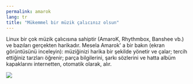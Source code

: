 ```yaml
---
permalink: amarok
lang: tr
title: "Mükemmel bir müzik çalıcınız olsun"
---
```


Linux bir çok müzik çalıcısına sahiptir (AmaroK, Rhythmbox, Banshee vb.) ve bazıları gerçekten harikadır. Mesela Amarok' a bir bakın (ekran görüntüsünü inceleyin): müziğinizi harika bir şekilde yönetir ve çalar; 
tercih ettiğiniz tarzları öğrenir; parça bilgilerini, şarkı sözlerini ve hatta albüm kapaklarını internetten, otomatik olarak, alır.

<img src="Images/amarok.png" />




